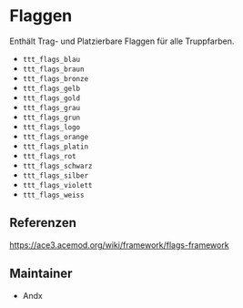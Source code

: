 # Flaggen

Enthält Trag- und Platzierbare Flaggen für alle Truppfarben.

- `ttt_flags_blau`
- `ttt_flags_braun`
- `ttt_flags_bronze`
- `ttt_flags_gelb`
- `ttt_flags_gold`
- `ttt_flags_grau`
- `ttt_flags_grun`
- `ttt_flags_logo`
- `ttt_flags_orange`
- `ttt_flags_platin`
- `ttt_flags_rot`
- `ttt_flags_schwarz`
- `ttt_flags_silber`
- `ttt_flags_violett`
- `ttt_flags_weiss`

## Referenzen

<https://ace3.acemod.org/wiki/framework/flags-framework>

## Maintainer

- Andx
